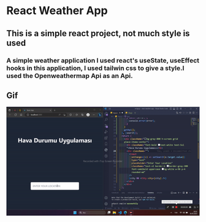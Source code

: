 # React Weather App
## This is a simple react project, not much style is used
### A simple weather application I used react's useState, useEffect hooks in this application, I used tailwin css to give a style.I used the Openweathermap Api as an Api.

## Gif
<img src="https://github.com/Hasan-Arslan2779/react_weather_app/blob/master/ezgif.com-video-to-gif%20(2).gif" alt="gif" />


